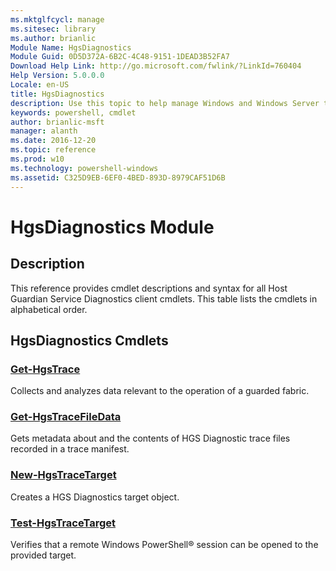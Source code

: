```yaml
---
ms.mktglfcycl: manage
ms.sitesec: library
ms.author: brianlic
Module Name: HgsDiagnostics
Module Guid: 0D5D372A-6B2C-4C48-9151-1DEAD3B52FA7
Download Help Link: http://go.microsoft.com/fwlink/?LinkId=760404
Help Version: 5.0.0.0
Locale: en-US
title: HgsDiagnostics
description: Use this topic to help manage Windows and Windows Server technologies with Windows PowerShell.
keywords: powershell, cmdlet
author: brianlic-msft
manager: alanth
ms.date: 2016-12-20
ms.topic: reference
ms.prod: w10
ms.technology: powershell-windows
ms.assetid: C325D9EB-6EF0-4BED-893D-8979CAF51D6B
---
```


# HgsDiagnostics Module
## Description
This reference provides cmdlet descriptions and syntax for all Host Guardian Service Diagnostics client cmdlets. This table lists the cmdlets in alphabetical order.

## HgsDiagnostics Cmdlets
### [Get-HgsTrace](./Get-HgsTrace.md)
Collects and analyzes data relevant to the operation of a guarded fabric.

### [Get-HgsTraceFileData](./Get-HgsTraceFileData.md)
Gets metadata about and the contents of HGS Diagnostic trace files recorded in a trace manifest.

### [New-HgsTraceTarget](./New-HgsTraceTarget.md)
Creates a HGS Diagnostics target object.

### [Test-HgsTraceTarget](./Test-HgsTraceTarget.md)
Verifies that a remote Windows PowerShell® session can be opened to the provided target.

